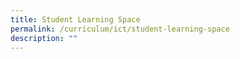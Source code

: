 ```yaml
---
title: Student Learning Space
permalink: /curriculum/ict/student-learning-space
description: ""
---
```

